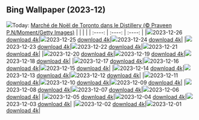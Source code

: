 ## Bing Wallpaper (2023-12)
![](https://global.bing.com/th?id=OHR.ChristmasCA_FR-CA3088980014_UHD.jpg&w=1000)Today: [Marché de Noël de Toronto dans le Distillery (© Praveen P.N/Moment/Getty Images)](https://global.bing.com/th?id=OHR.ChristmasCA_FR-CA3088980014_UHD.jpg)
|      |      |      |
| :----: | :----: | :----: |
|![](https://global.bing.com/th?id=OHR.ChristmasCA_FR-CA3088980014_UHD.jpg&pid=hp&w=384&h=216&rs=1&c=4)2023-12-26 [download 4k](https://global.bing.com/th?id=OHR.ChristmasCA_FR-CA3088980014_UHD.jpg)|![](https://global.bing.com/th?id=OHR.EstoniaXmasEve_FR-CA7991687338_UHD.jpg&pid=hp&w=384&h=216&rs=1&c=4)2023-12-25 [download 4k](https://global.bing.com/th?id=OHR.EstoniaXmasEve_FR-CA7991687338_UHD.jpg)|![](https://global.bing.com/th?id=OHR.FestivusPenguins_FR-CA7854674998_UHD.jpg&pid=hp&w=384&h=216&rs=1&c=4)2023-12-24 [download 4k](https://global.bing.com/th?id=OHR.FestivusPenguins_FR-CA7854674998_UHD.jpg)|
|![](https://global.bing.com/th?id=OHR.LjubljanaLights_FR-CA7668985686_UHD.jpg&pid=hp&w=384&h=216&rs=1&c=4)2023-12-23 [download 4k](https://global.bing.com/th?id=OHR.LjubljanaLights_FR-CA7668985686_UHD.jpg)|![](https://global.bing.com/th?id=OHR.CastleriggStoneCircleUK_FR-CA7510703426_UHD.jpg&pid=hp&w=384&h=216&rs=1&c=4)2023-12-22 [download 4k](https://global.bing.com/th?id=OHR.CastleriggStoneCircleUK_FR-CA7510703426_UHD.jpg)|![](https://global.bing.com/th?id=OHR.ValGardenaItaly_FR-CA7284265167_UHD.jpg&pid=hp&w=384&h=216&rs=1&c=4)2023-12-21 [download 4k](https://global.bing.com/th?id=OHR.ValGardenaItaly_FR-CA7284265167_UHD.jpg)|
|![](https://global.bing.com/th?id=OHR.WarsawChristmas_FR-CA7092278478_UHD.jpg&pid=hp&w=384&h=216&rs=1&c=4)2023-12-20 [download 4k](https://global.bing.com/th?id=OHR.WarsawChristmas_FR-CA7092278478_UHD.jpg)|![](https://global.bing.com/th?id=OHR.CapitolReefSnow_FR-CA6468080355_UHD.jpg&pid=hp&w=384&h=216&rs=1&c=4)2023-12-19 [download 4k](https://global.bing.com/th?id=OHR.CapitolReefSnow_FR-CA6468080355_UHD.jpg)|![](https://global.bing.com/th?id=OHR.WinterWaxwings_FR-CA6298691202_UHD.jpg&pid=hp&w=384&h=216&rs=1&c=4)2023-12-18 [download 4k](https://global.bing.com/th?id=OHR.WinterWaxwings_FR-CA6298691202_UHD.jpg)|
|![](https://global.bing.com/th?id=OHR.GrandPlaceXmas_FR-CA6100089526_UHD.jpg&pid=hp&w=384&h=216&rs=1&c=4)2023-12-17 [download 4k](https://global.bing.com/th?id=OHR.GrandPlaceXmas_FR-CA6100089526_UHD.jpg)|![](https://global.bing.com/th?id=OHR.SantaPark_FR-CA5919984348_UHD.jpg&pid=hp&w=384&h=216&rs=1&c=4)2023-12-16 [download 4k](https://global.bing.com/th?id=OHR.SantaPark_FR-CA5919984348_UHD.jpg)|![](https://global.bing.com/th?id=OHR.BorealOwl_FR-CA3630029602_UHD.jpg&pid=hp&w=384&h=216&rs=1&c=4)2023-12-15 [download 4k](https://global.bing.com/th?id=OHR.BorealOwl_FR-CA3630029602_UHD.jpg)|
|![](https://global.bing.com/th?id=OHR.LofotenRorbu_FR-CA3353222427_UHD.jpg&pid=hp&w=384&h=216&rs=1&c=4)2023-12-14 [download 4k](https://global.bing.com/th?id=OHR.LofotenRorbu_FR-CA3353222427_UHD.jpg)|![](https://global.bing.com/th?id=OHR.Poinsettia_FR-CA2984133627_UHD.jpg&pid=hp&w=384&h=216&rs=1&c=4)2023-12-13 [download 4k](https://global.bing.com/th?id=OHR.Poinsettia_FR-CA2984133627_UHD.jpg)|![](https://global.bing.com/th?id=OHR.MountainDayChina_FR-CA1944573919_UHD.jpg&pid=hp&w=384&h=216&rs=1&c=4)2023-12-12 [download 4k](https://global.bing.com/th?id=OHR.MountainDayChina_FR-CA1944573919_UHD.jpg)|
|![](https://global.bing.com/th?id=OHR.SaharaDunes_FR-CA1394245405_UHD.jpg&pid=hp&w=384&h=216&rs=1&c=4)2023-12-11 [download 4k](https://global.bing.com/th?id=OHR.SaharaDunes_FR-CA1394245405_UHD.jpg)|![](https://global.bing.com/th?id=OHR.MinnewankaLake_FR-CA8688185798_UHD.jpg&pid=hp&w=384&h=216&rs=1&c=4)2023-12-10 [download 4k](https://global.bing.com/th?id=OHR.MinnewankaLake_FR-CA8688185798_UHD.jpg)|![](https://global.bing.com/th?id=OHR.PatagoniaGuanaco_FR-CA8970277607_UHD.jpg&pid=hp&w=384&h=216&rs=1&c=4)2023-12-09 [download 4k](https://global.bing.com/th?id=OHR.PatagoniaGuanaco_FR-CA8970277607_UHD.jpg)|
|![](https://global.bing.com/th?id=OHR.GrandCanyonVerdon_FR-CA0950574695_UHD.jpg&pid=hp&w=384&h=216&rs=1&c=4)2023-12-08 [download 4k](https://global.bing.com/th?id=OHR.GrandCanyonVerdon_FR-CA0950574695_UHD.jpg)|![](https://global.bing.com/th?id=OHR.CERNCenter_FR-CA0298339531_UHD.jpg&pid=hp&w=384&h=216&rs=1&c=4)2023-12-07 [download 4k](https://global.bing.com/th?id=OHR.CERNCenter_FR-CA0298339531_UHD.jpg)|![](https://global.bing.com/th?id=OHR.AlpsCastles_FR-CA9479125560_UHD.jpg&pid=hp&w=384&h=216&rs=1&c=4)2023-12-06 [download 4k](https://global.bing.com/th?id=OHR.AlpsCastles_FR-CA9479125560_UHD.jpg)|
|![](https://global.bing.com/th?id=OHR.CheetahDay_FR-CA9849641845_UHD.jpg&pid=hp&w=384&h=216&rs=1&c=4)2023-12-05 [download 4k](https://global.bing.com/th?id=OHR.CheetahDay_FR-CA9849641845_UHD.jpg)|![](https://global.bing.com/th?id=OHR.VermilionCliffs_FR-CA8019740887_UHD.jpg&pid=hp&w=384&h=216&rs=1&c=4)2023-12-04 [download 4k](https://global.bing.com/th?id=OHR.VermilionCliffs_FR-CA8019740887_UHD.jpg)|![](https://global.bing.com/th?id=OHR.AngkorPark_FR-CA7109393785_UHD.jpg&pid=hp&w=384&h=216&rs=1&c=4)2023-12-03 [download 4k](https://global.bing.com/th?id=OHR.AngkorPark_FR-CA7109393785_UHD.jpg)|
|![](https://global.bing.com/th?id=OHR.IcebergAntarctica_FR-CA0856401504_UHD.jpg&pid=hp&w=384&h=216&rs=1&c=4)2023-12-02 [download 4k](https://global.bing.com/th?id=OHR.IcebergAntarctica_FR-CA0856401504_UHD.jpg)|![](https://global.bing.com/th?id=OHR.TrotternishStorr_FR-CA4296980433_UHD.jpg&pid=hp&w=384&h=216&rs=1&c=4)2023-12-01 [download 4k](https://global.bing.com/th?id=OHR.TrotternishStorr_FR-CA4296980433_UHD.jpg)|